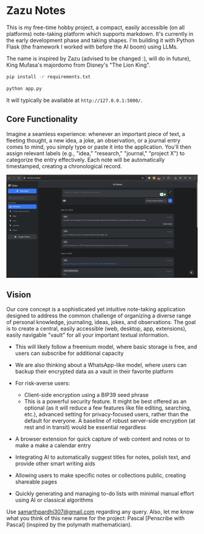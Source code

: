 # Zazu Notes

This is my free-time hobby project, a compact, easily accessible (on all platforms) note-taking platform which supports markdown. It's currently in the early development phase and taking shapes. I'm building it with Python Flask (the framework I worked with before the AI boom) using LLMs.

The name is inspired by Zazu (advised to be changed :), will do in future), King Mufasa's majordomo from Disney's "The Lion King".

```bash
pip install -r requirements.txt
```

```bash
python app.py
```
It will typically be available at `http://127.0.0.1:5000/`.

## Core Functionality

Imagine a seamless experience: whenever an important piece of text, a fleeting thought, a new idea, a joke, an observation, or a journal entry comes to mind, you simply type or paste it into the application. You'll then assign relevant labels (e.g., "idea," "research," "journal," "project X") to categorize the entry effectively. Each note will be automatically timestamped, creating a chronological record.

![index page](/webpage_screenshot.png)

## Vision

Our core concept is a sophisticated yet intuitive note-taking application designed to address the common challenge of organizing a diverse range of personal knowledge, journaling, ideas, jokes, and observations. The goal is to create a central, easily accessible (web, desktop, app, extensions), easily navigable "vault" for all your important textual information.

* This will likely follow a freemium model, where basic storage is free, and users can subscribe for additional capacity
* We are also thinking about a WhatsApp-like model, where users can backup their encrypted data as a vault in their favorite platform
* For risk-averse users:
    * Client-side encryption using a BIP39 seed phrase
    * This is a powerful security feature. It might be best offered as an optional (as it will reduce a few features like file editing, searching, etc.), advanced setting for privacy-focused users, rather than the default for everyone. A baseline of robust server-side encryption (at rest and in transit) would be essential regardless

* A browser extension for quick capture of web content and notes or to make a make a calendar entry 
* Integrating AI to automatically suggest titles for notes, polish text, and provide other smart writing aids
* Allowing users to make specific notes or collections public, creating shareable pages
* Quickly generating and managing to-do lists with minimal manual effort using AI or classical algorithms

Use [samarthpardhi307@gmail.com](mailto:samarthpardhi307@gmail.com) regarding any query. Also, let me know what you think of this new name for the project: Pascal [Penscribe with Pascal] (inspired by the polymath mathematician).

